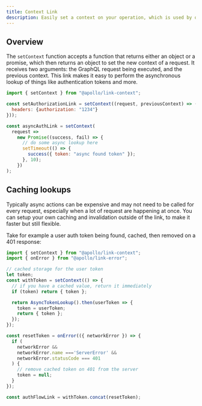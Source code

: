 ```yaml
---
title: Context Link
description: Easily set a context on your operation, which is used by other links further down the chain.
---
```


## Overview

The `setContext` function accepts a function that returns either an object or a promise, which then returns an object to set the new context of a request. It receives two arguments: the GraphQL request being executed, and the previous context. This link makes it easy to perform the asynchronous lookup of things like authentication tokens and more.

```js
import { setContext } from "@apollo/link-context";

const setAuthorizationLink = setContext((request, previousContext) => ({
  headers: {authorization: "1234"}
}));

const asyncAuthLink = setContext(
  request =>
    new Promise((success, fail) => {
      // do some async lookup here
      setTimeout(() => {
        success({ token: "async found token" });
      }, 10);
    })
);
```

## Caching lookups

Typically async actions can be expensive and may not need to be called for every request, especially when a lot of request are happening at once. You can setup your own caching and invalidation outside of the link, to make it faster but still flexible.

Take for example a user auth token being found, cached, then removed on a 401 response:

```js
import { setContext } from "@apollo/link-context";
import { onError } from "@apollo/link-error";

// cached storage for the user token
let token;
const withToken = setContext(() => {
  // if you have a cached value, return it immediately
  if (token) return { token };

  return AsyncTokenLookup().then(userToken => {
    token = userToken;
    return { token };
  });
});

const resetToken = onError(({ networkError }) => {
  if (
    networkError &&
    networkError.name ==='ServerError' &&
    networkError.statusCode === 401
  ) {
    // remove cached token on 401 from the server
    token = null;
  }
});

const authFlowLink = withToken.concat(resetToken);
```
